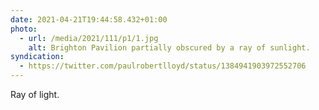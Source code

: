 ```yaml
---
date: 2021-04-21T19:44:58.432+01:00
photo:
  - url: /media/2021/111/p1/1.jpg
    alt: Brighton Pavilion partially obscured by a ray of sunlight.
syndication:
  - https://twitter.com/paulrobertlloyd/status/1384941903972552706
---
```


Ray of light.
